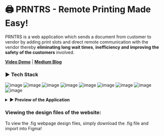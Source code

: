 # 🖨 PRNTRS - Remote Printing Made Easy!

PRNTRS is a web application which sends a document from customer to vendor by adding print slots and direct remote communication with the vendor thereby **eliminating long wait times**, **inefficiency and improving the safety of the customers** involved.

[**Video Demo**](https://drive.google.com/file/d/1qg76SAA9u1zIOxjDCArnTbPXwHtcCQ1s/view) | [**Medium Blog**](https://medium.com/newolf-society/prntrs-a-simple-and-efficient-approach-to-remote-document-printing-6170fb1cb7cc)

### ▶ Tech Stack
![image](https://img.shields.io/badge/HTML5-E34F26?style=for-the-badge&logo=html5&logoColor=white) ![image](	https://img.shields.io/badge/CSS3-1572B6?style=for-the-badge&logo=css3&logoColor=white) ![image](https://img.shields.io/badge/JavaScript-323330?style=for-the-badge&logo=javascript&logoColor=F7DF1E) ![image](https://img.shields.io/badge/Node.js-339933?style=for-the-badge&logo=nodedotjs&logoColor=white) ![image](https://img.shields.io/badge/npm-CB3837?style=for-the-badge&logo=npm&logoColor=white) ![image](https://img.shields.io/badge/Express.js-000000?style=for-the-badge&logo=express&logoColor=white) ![image](https://img.shields.io/badge/Bootstrap-563D7C?style=for-the-badge&logo=bootstrap&logoColor=white) ![image](https://img.shields.io/badge/MongoDB-4EA94B?style=for-the-badge&logo=mongodb&logoColor=white) ![image](https://img.shields.io/badge/JWT-000000?style=for-the-badge&logo=JSON%20web%20tokens&logoColor=white)
<br />

<details>
  <summary><strong>▶ Preview of the Application</strong></summary>
<br>

#### Home Page
  
<img src = "https://user-images.githubusercontent.com/73497800/129594127-daad5599-c13a-4d14-a9c5-a7a2e7ca7705.png" width = 600px height = 600px>


#### Vendor Pages
  
![Screenshot (196)](https://user-images.githubusercontent.com/73497800/129594207-cb3c01bd-1e6a-4144-b2ce-1e4455454884.png)

![Screenshot (197)](https://user-images.githubusercontent.com/73497800/129594562-f84dde93-09cd-4a12-ad10-edda5d999d2b.png)

![Screenshot (198)](https://user-images.githubusercontent.com/73497800/129594764-4a54e1ff-b843-4406-a071-d8f3b4dd13f6.png)

![Screenshot (199)](https://user-images.githubusercontent.com/73497800/129595001-17890c07-a043-4315-a593-ab03877c8179.png)

#### Client Pages
**Progressive Client Registration Form**
 
 https://user-images.githubusercontent.com/44313631/134160324-5b6fdf5a-89c6-4f26-8975-e15cb8ddf007.mp4

![Screenshot (202)](https://user-images.githubusercontent.com/73497800/129595244-675b665e-134c-4150-99c1-0174f728bce7.png)  

 **Secure Passwordless Login with SAWO**
  
 https://user-images.githubusercontent.com/44313631/134803599-fc872a3d-3ed7-4849-9d65-85104dc56302.mp4

![Screenshot (201)](https://user-images.githubusercontent.com/73497800/129595346-76ea9a04-0b1f-480d-a428-dc04d6063a97.png)
<br />
  
</details>

### **Viewing the design files of the website:** 
To view the .fig webpage design files, simply download the .fig file and import into Figma!
<br />
